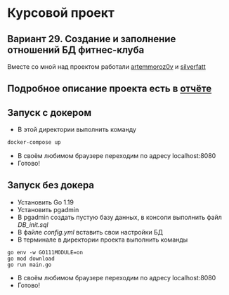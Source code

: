 # Курсовой проект

## Вариант 29. Создание и заполнение отношений БД фитнес-клуба

Вместе со мной над проектом работали [artemmoroz0v](https://github.com/artemmoroz0v) и [silverfatt](https://github.com/silverfatt)

## Подробное описание проекта есть в [отчёте](https://github.com/papey08/MAI_skat/blob/main/Databases/cp/docs/report.pdf)

## Запуск с докером

* В этой директории выполнить команду 

```bash
docker-compose up
```

* В своём любимом браузере переходим по адресу localhost:8080
* Готово!

## Запуск без докера

* Установить Go 1.19
* Установить pgadmin
* В pgadmin создать пустую базу данных, в консоли выполнить файл *DB_init.sql*
* В файле *config.yml* вставить свои настройки БД
* В терминале в директории проекта выполнить команды

```(Go)
go env -w GO111MODULE=on
go mod download
go run main.go
```

* В своём любимом браузере переходим по адресу localhost:8080
* Готово!
